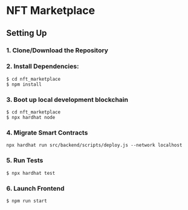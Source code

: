 # NFT Marketplace

## Setting Up

### 1. Clone/Download the Repository

### 2. Install Dependencies:

```
$ cd nft_marketplace
$ npm install
```

### 3. Boot up local development blockchain

```
$ cd nft_marketplace
$ npx hardhat node
```

### 4. Migrate Smart Contracts

`npx hardhat run src/backend/scripts/deploy.js --network localhost`

### 5. Run Tests

`$ npx hardhat test`

### 6. Launch Frontend

`$ npm run start`
